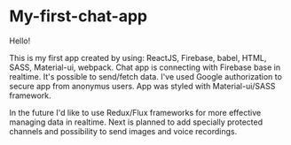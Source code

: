 # My-first-chat-app

Hello!

This is my first app created by using: ReactJS, Firebase, babel, HTML, SASS, Material-ui, webpack. 
Chat app is connecting with Firebase base in realtime. It's possible to send/fetch data. I've used Google authorization 
to secure app from anonymus users. App was styled with Material-ui/SASS framework. 

In the future I'd like to use Redux/Flux frameworks for more effective managing data in realtime. Next is planned to 
add specially protected channels and possibility to send images and voice recordings.
